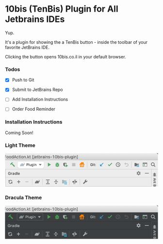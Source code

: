 # 10bis (TenBis) Plugin for All Jetbrains IDEs


Yup.

It's a plugin for showing the a TenBis button - inside the toolbar of your favorite JetBrains IDE.

Clicking the button opens 10bis.co.il in your default browser.


### Todos
- [x] Push to Git
- [x] Submit to JetBrains Repo
- [ ] Add Installation Instructions
- [ ] Order Food Reminder


### Installation Instructions
Coming Soon!


### Light Theme
![Light Theme](readme/screenshot_light.png)


### Dracula Theme
![Dracula Theme](readme/screenshot_dracula.png)
